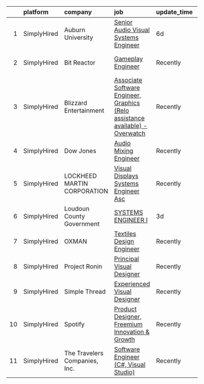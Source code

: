 

|    | platform    | company                       | job                                                                                                                                                                                       | update_time   | location        |
|---:|:------------|:------------------------------|:------------------------------------------------------------------------------------------------------------------------------------------------------------------------------------------|:--------------|:----------------|
|  1 | SimplyHired | Auburn University             | [Senior Audio Visual Systems Engineer](https://www.simplyhired.com/job/JMy0wmcVYnlMJDo_9Zar0wRzgHv83eUkF-d11w-fob8cCNcvgn14qQ?q=visual+engineer)                                          | 6d            | Auburn, AL      |
|  2 | SimplyHired | Bit Reactor                   | [Gameplay Engineer](https://www.simplyhired.com/job/Q65xnAnieQUsEv3hs39M74-Zib0L567BlOd6jjQ7zMZ_kFUYV_DZ1w?q=visual+engineer)                                                             | Recently      | Hunt Valley, MD |
|  3 | SimplyHired | Blizzard Entertainment        | [Associate Software Engineer, Graphics (Relo assistance available) - Overwatch](https://www.simplyhired.com/job/JwATJeNSdxmGexly0zyfP4dg5tLfk1izCoBk20ZQiSi490-cxSHmGQ?q=visual+engineer) | Recently      | Irvine, CA      |
|  4 | SimplyHired | Dow Jones                     | [Audio Mixing Engineer](https://www.simplyhired.com/job/mYBxqupVmRoT43f7LmDVlrB_XLeqR2fODO2G3gz--Ccz5u-QLSZRUg?q=visual+engineer)                                                         | Recently      | New York, NY    |
|  5 | SimplyHired | LOCKHEED MARTIN CORPORATION   | [Visual Displays Systems Engineer Asc](https://www.simplyhired.com/job/XR6lyn0GUvKAeJ0MNQozOYDDBCdXkyabOqdv0h0sGuXy3RXKxRjJBg?q=visual+engineer)                                          | Recently      | Orlando, FL     |
|  6 | SimplyHired | Loudoun County Government     | [SYSTEMS ENGINEER I](https://www.simplyhired.com/job/PvZL9QaRrFZZABO5nBmqH83GONuko4F5SQonosNosm8r2_UdOccAsw?q=visual+engineer)                                                            | 3d            | Leesburg, VA    |
|  7 | SimplyHired | OXMAN                         | [Textiles Design Engineer](https://www.simplyhired.com/job/FgmG-02BJ7fBvcvvOjspy93Bm3FvTKOcVLR79VDjNlqOggd25X_50g?q=visual+engineer)                                                      | Recently      | New York, NY    |
|  8 | SimplyHired | Project Ronin                 | [Principal Visual Designer](https://www.simplyhired.com/job/dSZ7fXWuy0fL13CkLZcNKtOI7O89hhws4B7njjXcr7wlQlRsNqtADQ?q=visual+engineer)                                                     | Recently      | Remote          |
|  9 | SimplyHired | Simple Thread                 | [Experienced Visual Designer](https://www.simplyhired.com/job/unSsUfFD5buejZuLRhsMPHMWkPNboqOwGl__AgVQvyuIXRnu4fBf2w?q=visual+engineer)                                                   | Recently      | Glen Allen, VA  |
| 10 | SimplyHired | Spotify                       | [Product Designer, Freemium Innovation & Growth](https://www.simplyhired.com/job/Kvw_SiGrQB-4O_L_w6kE8LRwEA9nFhTEvN3SB40918E8kMG3aqYvqg?q=visual+engineer)                                | Recently      | New York, NY    |
| 11 | SimplyHired | The Travelers Companies, Inc. | [Software Engineer (C#, Visual Studio)](https://www.simplyhired.com/job/jQ7tWOS9Vf4As_4rUy20Uz0TNwruz5T6O4ImWnQATyJxF9iMUIdbUA?q=visual+engineer)                                         | Recently      | Saint Paul, MN  |